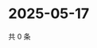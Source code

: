 # 2025-05-17

共 0 条

<!-- BEGIN ZHIHUVIDEO -->
<!-- 最后更新时间 Sat May 17 2025 19:08:38 GMT+0800 (China Standard Time) -->

<!-- END ZHIHUVIDEO -->
